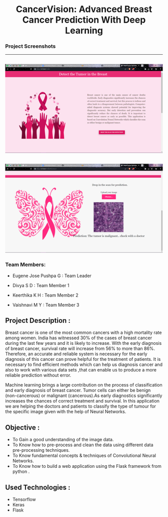 <h1 align=center> CancerVision: Advanced Breast Cancer Prediction With Deep Learning </h1>

### Project Screenshots

---
![First_Image](./assets/image1.png)
---

![Second_Image](./assets/image2.png)
---

### Team Members:

- Eugene Jose Pushpa G : Team Leader 

- Divya S D            : Team Member 1 

- Keerthika K H        : Team Member 2

- Vaishnavi M Y        : Team Member 3


## Project Description :

Breast cancer is one of the most common cancers with a high mortality rate among women. India has witnessed 30% of the cases of breast cancer during the last few years and it is likely to increase.  With the early diagnosis of breast cancer, survival rate will increase from 56% to more than 86%. Therefore, an accurate and reliable system is necessary for the early diagnosis of this cancer can prove helpful for the treatment of patients.  It is necessary to find efficient methods which can help us diagnosis cancer and also to work with various data sets ,that can enable us to produce a more reliable prediction without error.  

Machine learning brings a large contribution on the process of classification and early diagnosis of breast cancer. Tumor cells can either be benign (non-cancerous) or malignant (cancerous).As early diagnostics significantly increases the chances of correct treatment and survival. In this application we are helping the doctors and patients to classify the type of tumour for the specific image given with the help of Neural Networks. 

## Objective :
- To Gain a good understanding of the image data.
- To Know how to pre-process and clean the data using different data pre-processing techniques.
- To Know fundamental concepts & techniques of Convolutional Neural Networks.
- To Know how to build a web application using the Flask framework from python .

## Used Technologies :
  * Tensorflow
  * Keras
  * Flask 





